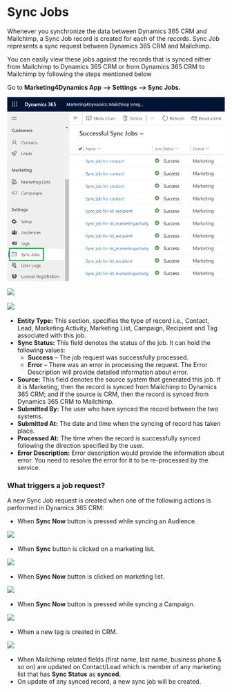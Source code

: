 # Sync Jobs

Whenever you synchronize the data between Dynamics 365 CRM and Mailchimp, a Sync Job record is created for each of the records. Sync Job represents a sync request between Dynamics 365 CRM and Mailchimp.&#x20;

You can easily view these jobs against the records that is synced either from Mailchimp to Dynamics 365 CRM or from Dynamics 365 CRM to Mailchimp by following the steps mentioned below

Go to **Marketing4Dynamics App --> Settings --> Sync Jobs.**

![](<../../.gitbook/assets/Sync Jobs.png>)



![](<../../.gitbook/assets/Sync Jobs\_2.png>)

![](<../../.gitbook/assets/Sync Jobs\_3.png>)

* **Entity Type:** This section, specifies the type of record i.e., Contact, Lead, Marketing Activity, Marketing List, Campaign, Recipient and Tag associated with this job.&#x20;
* **Sync Status:** This field denotes the status of the job. It can hold the following values:&#x20;
  * **Success** – The job request was successfully processed.&#x20;
  * **Error** – There was an error in processing the request. The Error Description will provide detailed information about error.&#x20;
* **Source:** This field denotes the source system that generated this job. If it is Marketing, then the record is synced from Mailchimp to Dynamics 365 CRM; and if the source is CRM, then the record is synced from Dynamics 365 CRM to Mailchimp.&#x20;
* **Submitted By:** The user who have synced the record between the two systems.&#x20;
* **Submitted At:** The date and time when the syncing of record has taken place.
* **Processed At:** The time when the record is successfully synced following the direction specified by the user.&#x20;
* **Error Description:** Error description would provide the information about error. You need to resolve the error for it to be re-processed by the service.

### What triggers a job request?

A new Sync Job request is created when one of the following actions is performed in Dynamics 365 CRM:

* When **Sync Now** button is pressed while syncing an Audience.

![](<../../.gitbook/assets/Sync Jobs\_4.png>)

* When **Sync** button is clicked on a marketing list.

![](<../../.gitbook/assets/Sync Jobs\_5.png>)

* When **Sync Now** button is clicked on marketing list.

![](<../../.gitbook/assets/Sync Jobs\_6.png>)

* When **Sync Now** button is pressed while syncing a Campaign.

![](<../../.gitbook/assets/Sync Jobs\_7.png>)

* When a new tag is created in CRM.

![](<../../.gitbook/assets/Sync Jobs\_8.png>)

* When Mailchimp related fields (first name, last name, business phone & so on) are updated on Contact/Lead which is member of any marketing list that has **Sync Status** as **synced.**&#x20;
* On update of any synced record, a new sync job will be created.

